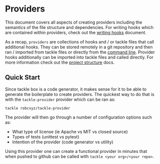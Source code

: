 # Providers

This document covers all aspects of creating providers including the semantics of the file structure and dependencies.  For writing hooks which are contained within providers, check out the [writing hooks](writing-hooks.md) document.

As a recap, `providers` are collections of hooks and / or tackle files that call additional hooks. They can be stored remotely in a git repository and then ran / imported from tackle files or directly from the [command line]().  Provider hooks additionally can be imported into tackle files and called directly.  For more information check out the [project structure](project-structure.md) docs.

## Quick Start

Since tackle box is a code generator, it makes sense for it to be able to generate the boilerplate to create providers. The quickest way to do that is with the `tackle-provider` provider which can be ran as:

```shell
tackle robcxyz/tackle-provider
```

The provider will then go through a number of configuration options such as:

- What type of license (ie Apache vs MIT vs closed source)
- Types of tests (unittest vs pytest)
- Intention of the provider (code generator vs utility)

Using this provider one can create a functional provider in minutes that when pushed to github can be called with `tackle <your org>/<your repo>`.

